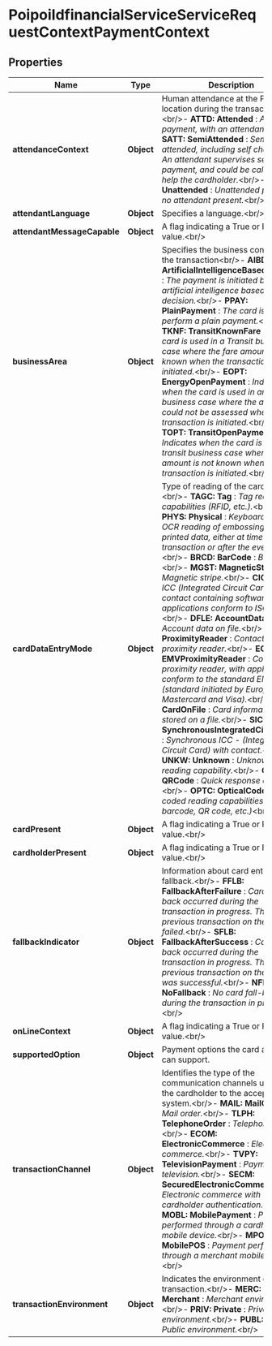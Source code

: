 # PoipoiIdfinancialServiceServiceRequestContextPaymentContext

## Properties
Name | Type | Description | Notes
------------ | ------------- | ------------- | -------------
**attendanceContext** | **Object** | Human attendance at the POI location during the transaction.&lt;br/&gt;- **ATTD: Attended**  : *Attended payment, with an attendant.*&lt;br/&gt;- **SATT: SemiAttended**  : *Semi-attended, including self checkout. An attendant supervises several payment, and could be called to help the cardholder.*&lt;br/&gt;- **UATT: Unattended**  : *Unattended payment, no attendant present.*&lt;br/&gt; |  [optional]
**attendantLanguage** | **Object** | Specifies a language.&lt;br/&gt; |  [optional]
**attendantMessageCapable** | **Object** | A flag indicating a True or False value.&lt;br/&gt; |  [optional]
**businessArea** | **Object** | Specifies the business context of the transaction&lt;br/&gt;- **AIBD: ArtificialIntelligenceBasedDecision**  : *The payment is initiated by an artificial intelligence based decision.*&lt;br/&gt;- **PPAY: PlainPayment**  : *The card is used to perform a plain payment.*&lt;br/&gt;- **TKNF: TransitKnownFare**  : *The card is used in a Transit business case where the fare amount is known when the transaction is initiated.*&lt;br/&gt;- **EOPT: EnergyOpenPayment**  : *Indicates when the card is used in an energy business case where the amount could not be assessed when the transaction is initiated.*&lt;br/&gt;- **TOPT: TransitOpenPayment**  : *Indicates when the card is used in a transit business case where the fare amount is not known when the transaction is initiated.*&lt;br/&gt; |  [optional]
**cardDataEntryMode** | **Object** | Type of reading of the card data.&lt;br/&gt;- **TAGC: Tag**  : *Tag reading capabilities (RFID, etc.).*&lt;br/&gt;- **PHYS: Physical**  : *Keyboard entry or OCR reading of embossing or printed data, either at time of transaction or after the event.*&lt;br/&gt;- **BRCD: BarCode**  : *Bar code.*&lt;br/&gt;- **MGST: MagneticStripe**  : *Magnetic stripe.*&lt;br/&gt;- **CICC: ICC**  : *ICC (Integrated Circuit Card) with contact containing software applications conform to ISO 7816.*&lt;br/&gt;- **DFLE: AccountData**  : *Account data on file.*&lt;br/&gt;- **CTLS: ProximityReader**  : *Contactless proximity reader.*&lt;br/&gt;- **ECTL: EMVProximityReader**  : *Contactless proximity reader, with application conform to the standard EMV (standard initiated by Europay, Mastercard and Visa).*&lt;br/&gt;- **CDFL: CardOnFile**  : *Card information are stored on a file.*&lt;br/&gt;- **SICC: SynchronousIntegratedCircuitCard**  : *Synchronous ICC - (Integrated Circuit Card) with contact.*&lt;br/&gt;- **UNKW: Unknown**  : *Unknown card reading capability.*&lt;br/&gt;- **QRCD: QRCode**  : *Quick response code.*&lt;br/&gt;- **OPTC: OpticalCode**  : *Optical coded reading capabilities (e.g. barcode, QR code, etc.)*&lt;br/&gt; |  [optional]
**cardPresent** | **Object** | A flag indicating a True or False value.&lt;br/&gt; |  [optional]
**cardholderPresent** | **Object** | A flag indicating a True or False value.&lt;br/&gt; |  [optional]
**fallbackIndicator** | **Object** | Information about card entry mode fallback.&lt;br/&gt;- **FFLB: FallbackAfterFailure**  : *Card fall-back occurred during the transaction in progress. The previous transaction on the terminal failed.*&lt;br/&gt;- **SFLB: FallbackAfterSuccess**  : *Card fall-back occurred during the transaction in progress. The previous transaction on the terminal was successful.*&lt;br/&gt;- **NFLB: NoFallback**  : *No card fall-back during the transaction in progress.*&lt;br/&gt; |  [optional]
**onLineContext** | **Object** | A flag indicating a True or False value.&lt;br/&gt; |  [optional]
**supportedOption** | **Object** | Payment options the card acceptor can support. |  [optional]
**transactionChannel** | **Object** | Identifies the type of the communication channels used by the cardholder to the acceptor system.&lt;br/&gt;- **MAIL: MailOrder**  : *Mail order.*&lt;br/&gt;- **TLPH: TelephoneOrder**  : *Telephone order.*&lt;br/&gt;- **ECOM: ElectronicCommerce**  : *Electronic commerce.*&lt;br/&gt;- **TVPY: TelevisionPayment**  : *Payment on television.*&lt;br/&gt;- **SECM: SecuredElectronicCommerce**  : *Electronic commerce with cardholder authentication.*&lt;br/&gt;- **MOBL: MobilePayment**  : *Payment performed through a cardholder mobile device.*&lt;br/&gt;- **MPOS: MobilePOS**  : *Payment performed through a merchant mobile device.*&lt;br/&gt; |  [optional]
**transactionEnvironment** | **Object** | Indicates the environment of the transaction.&lt;br/&gt;- **MERC: Merchant**  : *Merchant environment.*&lt;br/&gt;- **PRIV: Private**  : *Private environment.*&lt;br/&gt;- **PUBL: Public**  : *Public environment.*&lt;br/&gt; |  [optional]
